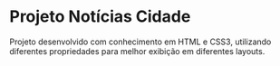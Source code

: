 # Projeto Notícias Cidade
Projeto desenvolvido com conhecimento em HTML e CSS3, utilizando diferentes propriedades para melhor exibição em diferentes layouts.
